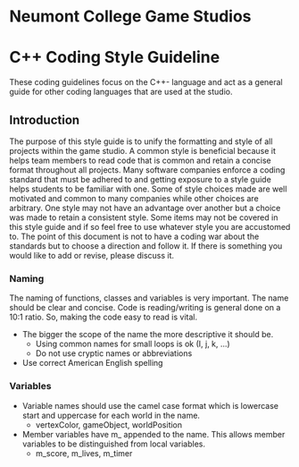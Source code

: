 # Neumont College Game Studios
# C++ Coding Style Guideline

These coding guidelines focus on the C++- language and act as a general guide for other coding languages that are used at the studio.

## Introduction

The purpose of this style guide is to unify the formatting and style of all projects within the game studio. A common style is beneficial because it helps team members to read code that is common and retain a concise format throughout all projects. Many software companies enforce a coding standard that must be adhered to and getting exposure to a style guide helps students to be familiar with one.
Some of style choices made are well motivated and common to many companies while other choices are arbitrary. One style may not have an advantage over another but a choice was made to retain a consistent style. Some items may not be covered in this style guide and if so feel free to use whatever style you are accustomed to. The point of this document is not to have a coding war about the standards but to choose a direction and follow it. If there is something you would like to add or revise, please discuss it.

### Naming

The naming of functions, classes and variables is very important. The name should be clear and concise. Code is reading/writing is general done on a 10:1 ratio. So, making the code easy to read is vital.

* The bigger the scope of the name the more descriptive it should be.
  * Using common names for small loops is ok (I, j, k, …)
  * Do not use cryptic names or abbreviations
* Use correct American English spelling

### Variables

* Variable names should use the camel case format which is lowercase start and uppercase for each world in the name.
  * vertexColor, gameObject, worldPosition
* Member variables have m_ appended to the name. This allows member variables to be distinguished from local variables.
  * m_score, m_lives, m_timer
